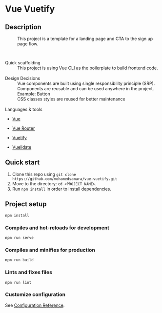 # Vue Vuetify

## Description

<dl>
    <dd>
        This project is a template for a landing page and CTA to the sign up page flow.
    </dd>
</dl><br />

<dl>
<dt>Quick scaffolding</dt>
<dd>This project is using Vue CLI as the boilerplate to build frontend code.</dd><br />

<dt>Design Decisions</dt>
<dd>Vue components are built using single responsibility principle (SRP). Components are reusable and can be used anywhere in the project. Example: Button</dd>
<dd>CSS classes styles are reused for better maintenance</dd><br />

<dt>Languages & tools</dt>

- [Vue](https://vuejs.org/)

- [Vue Router](https://router.vuejs.org/)

- [Vuetify](https://vuetifyjs.com/en/)

- [Vuelidate](https://vuelidate.js.org/)

</dl>


## Quick start

1.  Clone this repo using `git clone https://github.com/mohamedsamara/vue-vuetify.git`
2.  Move to the directory: `cd <PROJECT_NAME>`.<br />
3.  Run `npm install` in order to install dependencies.<br />


## Project setup
```
npm install
```

### Compiles and hot-reloads for development
```
npm run serve
```

### Compiles and minifies for production
```
npm run build
```

### Lints and fixes files
```
npm run lint
```

### Customize configuration
See [Configuration Reference](https://cli.vuejs.org/config/).
